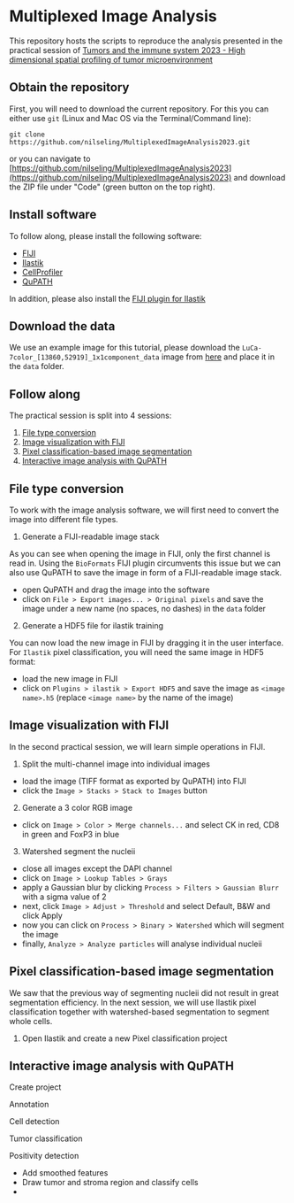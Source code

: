 # Multiplexed Image Analysis

This repository hosts the scripts to reproduce the analysis presented in the practical session of [Tumors and the immune system 2023 - High dimensional spatial profiling of tumor microenvironment](https://www.cb.uzh.ch/en/Education/Compulsory-courses/ModuleB.html)

## Obtain the repository

First, you will need to download the current repository. 
For this you can either use `git` (Linux and Mac OS via the Terminal/Command line):

```
git clone https://github.com/nilseling/MultiplexedImageAnalysis2023.git
```

or you can navigate to [https://github.com/nilseling/MultiplexedImageAnalysis2023](https://github.com/nilseling/MultiplexedImageAnalysis2023) and download the ZIP file under "Code" (green button on the top right).

## Install software

To follow along, please install the following software:

* [FIJI](https://imagej.net/software/fiji/downloads)
* [Ilastik](https://www.ilastik.org/download.html)
* [CellProfiler](https://cellprofiler.org/releases)
* [QuPATH](https://qupath.readthedocs.io/en/0.4/docs/intro/installation.html)

In addition, please also install the [FIJI plugin for Ilastik](https://www.ilastik.org/documentation/fiji_export/plugin#installation)

## Download the data

We use an example image for this tutorial, please download the `LuCa-7color_[13860,52919]_1x1component_data` image from [here](https://downloads.openmicroscopy.org/images/Vectra-QPTIFF/perkinelmer/PKI_fields/) and place it in the `data` folder.

## Follow along

The practical session is split into 4 sessions:

1. [File type conversion](#file-type-conversion)
2. [Image visualization with FIJI](#image-visualization-with-fiji)
3. [Pixel classification-based image segmentation](#pixel-classification-based-image-segmentation)
4. [Interactive image analysis with QuPATH](#interactive-image-analysis-with-qupath)

## File type conversion

To work with the image analysis software, we will first need to convert the image into different file types.

1. Generate a FIJI-readable image stack

As you can see when opening the image in FIJI, only the first channel is read in. 
Using the `BioFormats` FIJI plugin circumvents this issue but we can also use QuPATH to save the image in form of a FIJI-readable image stack.

- open QuPATH and drag the image into the software
- click on `File > Export images... > Original pixels` and save the image under a new name (no spaces, no dashes) in the `data` folder

2. Generate a HDF5 file for ilastik training

You can now load the new image in FIJI by dragging it in the user interface.
For `Ilastik` pixel classification, you will need the same image in HDF5 format:

- load the new image in FIJI
- click on `Plugins > ilastik > Export HDF5` and save the image as `<image name>.h5` (replace `<image name>` by the name of the image)

## Image visualization with FIJI

In the second practical session, we will learn simple operations in FIJI.

1. Split the multi-channel image into individual images

- load the image (TIFF format as exported by QuPATH) into FIJI
- click the `Image > Stacks > Stack to Images` button

2. Generate a 3 color RGB image

- click on `Image > Color > Merge channels...` and select CK in red, CD8 in green and FoxP3 in blue

3. Watershed segment the nucleii

- close all images except the DAPI channel
- click on `Image > Lookup Tables > Grays`
- apply a Gaussian blur by clicking `Process > Filters > Gaussian Blurr` with a sigma value of 2
- next, click `Image > Adjust > Threshold` and select Default, B&W and click Apply
- now you can click on `Process > Binary > Watershed` which will segment the image
- finally, `Analyze > Analyze particles` will analyse individual nucleii

## Pixel classification-based image segmentation 

We saw that the previous way of segmenting nucleii did not result in great segmentation efficiency.
In the next session, we will use Ilastik pixel classification together with watershed-based segmentation to segment whole cells.

1. Open Ilastik and create a new Pixel classification project

## Interactive image analysis with QuPATH

Create project

Annotation

Cell detection 

Tumor classification

Positivity detection

 - Add smoothed features
 - Draw tumor and stroma region and classify cells
 - 

